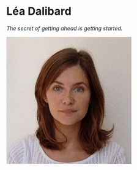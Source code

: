 # Léa Dalibard

*The secret of getting ahead is getting started.* 

![Image](https://github.com/LeaDalibard/markdown-challenge/blob/master/photo%20cv.jpg?raw=true)

